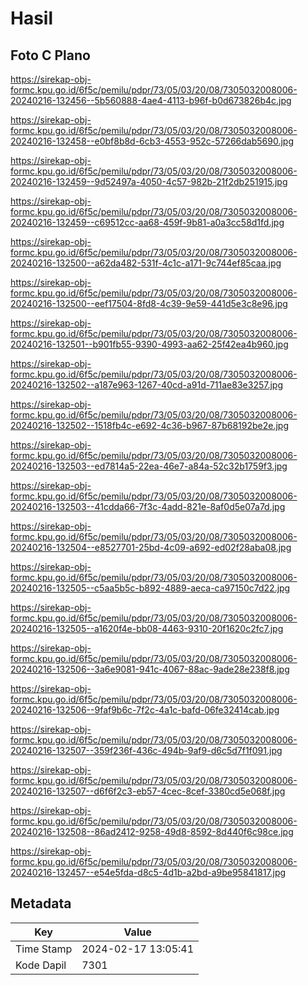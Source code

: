 # Hasil

## Foto C Plano

https://sirekap-obj-formc.kpu.go.id/6f5c/pemilu/pdpr/73/05/03/20/08/7305032008006-20240216-132456--5b560888-4ae4-4113-b96f-b0d673826b4c.jpg

https://sirekap-obj-formc.kpu.go.id/6f5c/pemilu/pdpr/73/05/03/20/08/7305032008006-20240216-132458--e0bf8b8d-6cb3-4553-952c-57266dab5690.jpg

https://sirekap-obj-formc.kpu.go.id/6f5c/pemilu/pdpr/73/05/03/20/08/7305032008006-20240216-132459--9d52497a-4050-4c57-982b-21f2db251915.jpg

https://sirekap-obj-formc.kpu.go.id/6f5c/pemilu/pdpr/73/05/03/20/08/7305032008006-20240216-132459--c69512cc-aa68-459f-9b81-a0a3cc58d1fd.jpg

https://sirekap-obj-formc.kpu.go.id/6f5c/pemilu/pdpr/73/05/03/20/08/7305032008006-20240216-132500--a62da482-531f-4c1c-a171-9c744ef85caa.jpg

https://sirekap-obj-formc.kpu.go.id/6f5c/pemilu/pdpr/73/05/03/20/08/7305032008006-20240216-132500--eef17504-8fd8-4c39-9e59-441d5e3c8e96.jpg

https://sirekap-obj-formc.kpu.go.id/6f5c/pemilu/pdpr/73/05/03/20/08/7305032008006-20240216-132501--b901fb55-9390-4993-aa62-25f42ea4b960.jpg

https://sirekap-obj-formc.kpu.go.id/6f5c/pemilu/pdpr/73/05/03/20/08/7305032008006-20240216-132502--a187e963-1267-40cd-a91d-711ae83e3257.jpg

https://sirekap-obj-formc.kpu.go.id/6f5c/pemilu/pdpr/73/05/03/20/08/7305032008006-20240216-132502--1518fb4c-e692-4c36-b967-87b68192be2e.jpg

https://sirekap-obj-formc.kpu.go.id/6f5c/pemilu/pdpr/73/05/03/20/08/7305032008006-20240216-132503--ed7814a5-22ea-46e7-a84a-52c32b1759f3.jpg

https://sirekap-obj-formc.kpu.go.id/6f5c/pemilu/pdpr/73/05/03/20/08/7305032008006-20240216-132503--41cdda66-7f3c-4add-821e-8af0d5e07a7d.jpg

https://sirekap-obj-formc.kpu.go.id/6f5c/pemilu/pdpr/73/05/03/20/08/7305032008006-20240216-132504--e8527701-25bd-4c09-a692-ed02f28aba08.jpg

https://sirekap-obj-formc.kpu.go.id/6f5c/pemilu/pdpr/73/05/03/20/08/7305032008006-20240216-132505--c5aa5b5c-b892-4889-aeca-ca97150c7d22.jpg

https://sirekap-obj-formc.kpu.go.id/6f5c/pemilu/pdpr/73/05/03/20/08/7305032008006-20240216-132505--a1620f4e-bb08-4463-9310-20f1620c2fc7.jpg

https://sirekap-obj-formc.kpu.go.id/6f5c/pemilu/pdpr/73/05/03/20/08/7305032008006-20240216-132506--3a6e9081-941c-4067-88ac-9ade28e238f8.jpg

https://sirekap-obj-formc.kpu.go.id/6f5c/pemilu/pdpr/73/05/03/20/08/7305032008006-20240216-132506--9faf9b6c-7f2c-4a1c-bafd-06fe32414cab.jpg

https://sirekap-obj-formc.kpu.go.id/6f5c/pemilu/pdpr/73/05/03/20/08/7305032008006-20240216-132507--359f236f-436c-494b-9af9-d6c5d7f1f091.jpg

https://sirekap-obj-formc.kpu.go.id/6f5c/pemilu/pdpr/73/05/03/20/08/7305032008006-20240216-132507--d6f6f2c3-eb57-4cec-8cef-3380cd5e068f.jpg

https://sirekap-obj-formc.kpu.go.id/6f5c/pemilu/pdpr/73/05/03/20/08/7305032008006-20240216-132508--86ad2412-9258-49d8-8592-8d440f6c98ce.jpg

https://sirekap-obj-formc.kpu.go.id/6f5c/pemilu/pdpr/73/05/03/20/08/7305032008006-20240216-132457--e54e5fda-d8c5-4d1b-a2bd-a9be95841817.jpg


## Metadata

| Key        | Value               |
| ---------- | ------------------- |
| Time Stamp | 2024-02-17 13:05:41 |
| Kode Dapil | 7301                |




